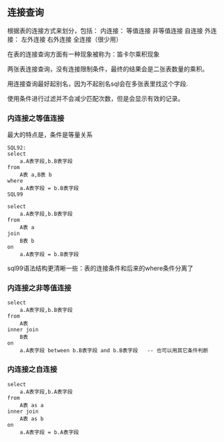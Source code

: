 ## 连接查询 

根据表的连接方式来划分，包括：
内连接：
    等值连接
    非等值连接
    自连接
外连接：
    左外连接
    右外连接
全连接（很少用）

在表的连接查询方面有一种现象被称为：笛卡尔乘积现象

两张表连接查询，没有连接限制条件，最终的结果会是二张表数量的乘积。

用连接查询最好起别名，因为不起别名sql会在多张表里找这个字段.

使用条件进行过滤并不会减少匹配次数，但是会显示有效的记录。


### 内连接之等值连接
最大的特点是，条件是等量关系
```
SQL92:
select
    a.A表字段,b.B表字段
from
    A表 a,B表 b
where
    a.A表字段 = b.B表字段
SQL99

select
    a.A表字段,b.B表字段
from
    A表 a
join
    B表 b
on
    a.A表字段 = b.B表字段
```

sql99语法结构更清晰一些：表的连接条件和后来的where条件分离了


### 内连接之非等值连接
```
select 
    a.A表字段,b.B表字段
from
    A表
inner join
    B表
on
    a.A表字段 between b.B表字段 and b.B表字段   -- 也可以用其它条件判断
```

### 内连接之自连接
```
select 
    a.A表字段,b.A表字段
from
    A表 as a
inner join
    A表 as b
on
    a.A表字段 = b.A表字段
```